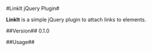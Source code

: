 #LinkIt jQuery Plugin#

**LinkIt** is a simple jQuery plugin to attach links to elements.

##Version##
0.1.0

##Usage##
    <script>

##Vendors##
jQuery- [http://jquery.com] (http://jquery.com)
##License##
MIT